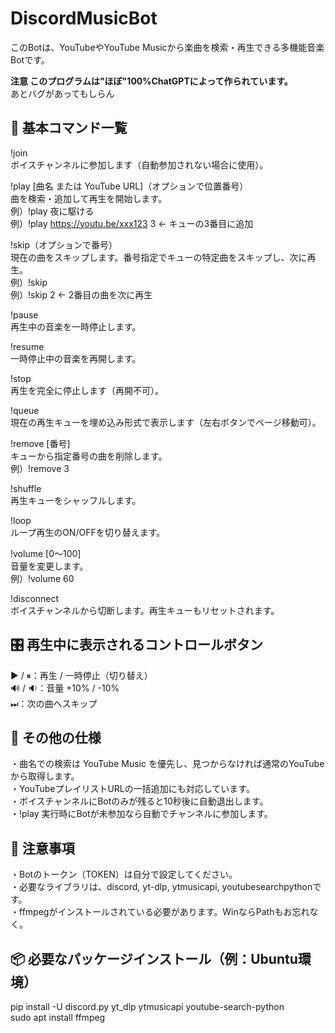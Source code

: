 # DiscordMusicBot

このBotは、YouTubeやYouTube Musicから楽曲を検索・再生できる多機能音楽Botです。  

**注意 このプログラムは"ほぼ"100%ChatGPTによって作られています。**  
あとバグがあってもしらん

🔰 基本コマンド一覧
--------------------------
!join  
ボイスチャンネルに参加します（自動参加されない場合に使用）。

!play [曲名 または YouTube URL]（オプションで位置番号）  
曲を検索・追加して再生を開始します。  
例）!play 夜に駆ける  
例）!play https://youtu.be/xxx123 3 ← キューの3番目に追加  

!skip（オプションで番号）  
現在の曲をスキップします。番号指定でキューの特定曲をスキップし、次に再生。  
例）!skip  
例）!skip 2 ← 2番目の曲を次に再生

!pause  
再生中の音楽を一時停止します。  

!resume  
一時停止中の音楽を再開します。  

!stop  
再生を完全に停止します（再開不可）。  

!queue  
現在の再生キューを埋め込み形式で表示します（左右ボタンでページ移動可）。  

!remove [番号]  
キューから指定番号の曲を削除します。  
例）!remove 3  

!shuffle  
再生キューをシャッフルします。  

!loop  
ループ再生のON/OFFを切り替えます。  

!volume [0〜100]  
音量を変更します。  
例）!volume 60  

!disconnect  
ボイスチャンネルから切断します。再生キューもリセットされます。  

🎛️ 再生中に表示されるコントロールボタン
---------------------------------------------------
▶️ / ⏸：再生 / 一時停止（切り替え）  
🔊 / 🔉：音量 +10% / -10%  
⏭：次の曲へスキップ

📌 その他の仕様
--------------------------
・曲名での検索は YouTube Music を優先し、見つからなければ通常のYouTubeから取得します。  
・YouTubeプレイリストURLの一括追加にも対応しています。  
・ボイスチャンネルにBotのみが残ると10秒後に自動退出します。  
・!play 実行時にBotが未参加なら自動でチャンネルに参加します。

🔐 注意事項
--------------------------
・Botのトークン（TOKEN）は自分で設定してください。  
・必要なライブラリは、discord, yt-dlp, ytmusicapi, youtubesearchpythonです。  
・ffmpegがインストールされている必要があります。WinならPathもお忘れなく。  

📦 必要なパッケージインストール（例：Ubuntu環境）
---------------------------------------------------
pip install -U discord.py yt_dlp ytmusicapi youtube-search-python  
sudo apt install ffmpeg
